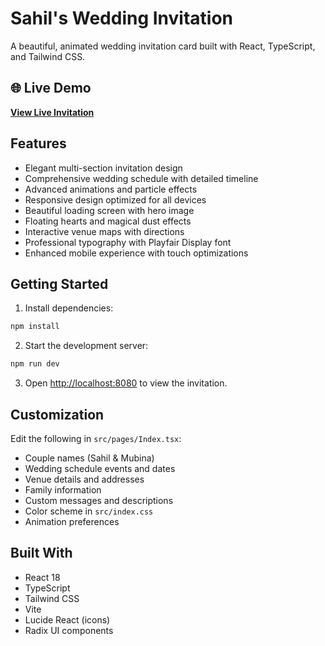 # Sahil's Wedding Invitation

A beautiful, animated wedding invitation card built with React, TypeScript, and Tailwind CSS.

## 🌐 Live Demo

**[View Live Invitation](https://sahil-wedds-happily.vercel.app/)**

## Features

- Elegant multi-section invitation design
- Comprehensive wedding schedule with detailed timeline
- Advanced animations and particle effects
- Responsive design optimized for all devices
- Beautiful loading screen with hero image
- Floating hearts and magical dust effects
- Interactive venue maps with directions
- Professional typography with Playfair Display font
- Enhanced mobile experience with touch optimizations

## Getting Started

1. Install dependencies:
```bash
npm install
```

2. Start the development server:
```bash
npm run dev
```

3. Open [http://localhost:8080](http://localhost:8080) to view the invitation.

## Customization

Edit the following in `src/pages/Index.tsx`:
- Couple names (Sahil & Mubina)
- Wedding schedule events and dates
- Venue details and addresses
- Family information
- Custom messages and descriptions
- Color scheme in `src/index.css`
- Animation preferences

## Built With

- React 18
- TypeScript
- Tailwind CSS
- Vite
- Lucide React (icons)
- Radix UI components